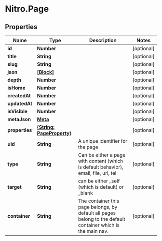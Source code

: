 # Nitro.Page

## Properties

Name | Type | Description | Notes
------------ | ------------- | ------------- | -------------
**id** | **Number** |  | [optional] 
**title** | **String** |  | [optional] 
**slug** | **String** |  | [optional] 
**json** | [**[Block]**](Block.md) |  | [optional] 
**depth** | **Number** |  | [optional] 
**isHome** | **Number** |  | [optional] 
**createdAt** | **Number** |  | [optional] 
**updatedAt** | **Number** |  | [optional] 
**isVisible** | **Number** |  | [optional] 
**metaJson** | [**Meta**](Meta.md) |  | [optional] 
**properties** | [**{String: PageProperty}**](PageProperty.md) |  | [optional] 
**uid** | **String** | A unique identifier for the page | [optional] 
**type** | **String** | Can be either a page with content (which is default behavior), email, file, url, tel | [optional] 
**target** | **String** | can be either _self (which is default) or _blank | [optional] 
**container** | **String** | The container this page belongs, by default all pages belong to the default container which is the main nav. | [optional] 


